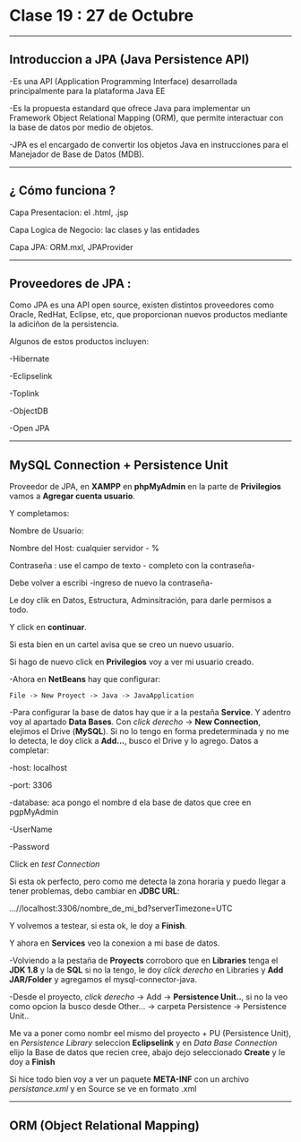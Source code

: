 # Clase 19 : 27 de Octubre

---

## Introduccion a JPA (Java Persistence API)

-Es una API (Application Programming Interface) desarrollada principalmente para la plataforma Java EE

-Es la propuesta estandard que ofrece Java para implementar un Framework Object Relational Mapping (ORM), que permite interactuar con la base de datos por medio de objetos.

-JPA es el encargado de convertir los objetos Java en instrucciones para el Manejador de Base de Datos (MDB).

---

## ¿ Cómo funciona ?


Capa Presentacion: el .html, .jsp

Capa Logica de Negocio: lac clases y las entidades

Capa JPA: ORM.mxl, JPAProvider

---

## Proveedores de JPA :

Como JPA es una API open source, existen distintos proveedores como Oracle, RedHat, Eclipse, etc, que proporcionan nuevos productos mediante la adiciñon de la persistencia.

Algunos de estos productos incluyen: 

-Hibernate

-Eclipselink

-Toplink

-ObjectDB

-Open JPA

---

## MySQL Connection + Persistence Unit

Proveedor de JPA, en **XAMPP** en **phpMyAdmin** en la parte de **Privilegios** vamos a **Agregar cuenta usuario**.

Y completamos:

Nombre de Usuario:

Nombre del Host: cualquier servidor - %

Contraseña : use el campo de texto - completo con la contraseña-

Debe volver a escribi -ingreso de nuevo la contraseña-

Le doy clik en Datos, Estructura, Adminsitración, para darle permisos a todo.

Y click en **continuar**.

Si esta bien en un cartel avisa que se creo un nuevo usuario.

Si hago de nuevo click en **Privilegios** voy a ver mi usuario creado.

-Ahora en **NetBeans** hay que configurar:

```
File -> New Proyect -> Java -> JavaApplication 
```

-Para configurar la base de datos hay que ir a la pestaña **Service**. Y adentro voy al apartado **Data Bases**. Con *click derecho* -> **New Connection**, elejimos el Drive (**MySQL**). Si no lo tengo en forma predeterminada y no me lo detecta, le doy click a **Add...**, busco el Drive y lo agrego. Datos a completar:

-host: localhost

-port: 3306

-database: aca pongo el nombre d ela base de datos que cree en pgpMyAdmin

-UserName

-Password

Click en *test Connection*


Si esta ok perfecto, pero como me detecta la zona horaria y puedo llegar a tener problemas, debo cambiar en **JDBC URL**:

...//localhost:3306/nombre_de_mi_bd?serverTimezone=UTC

Y volvemos a testear, si esta ok, le doy a **Finish**.

Y ahora en **Services** veo la conexion a mi base de datos.

-Volviendo a la pestaña de **Proyects** corroboro que en **Libraries** tenga el **JDK 1.8** y la de **SQL** si no la tengo, le doy *click derecho* en Libraries y **Add JAR/Folder** y agregamos el mysql-connector-java.

-Desde el proyecto, *click derecho* -> Add -> **Persistence Unit..**, si no la veo como opcion la busco desde Other... -> carpeta Persistence -> Persistence Unit..

Me va a poner como nombr eel mismo del proyecto + PU (Persistence Unit), en *Persistence Library* seleccion **Eclipselink** y en *Data Base Connection* elijo la Base de datos que recien cree, abajo dejo seleccionado **Create** y le doy a **Finish**

Si hice todo bien voy a ver un paquete **META-INF** con un archivo *persistance.xml* y en Source se ve en formato .xml

---

## ORM (Object Relational Mapping)